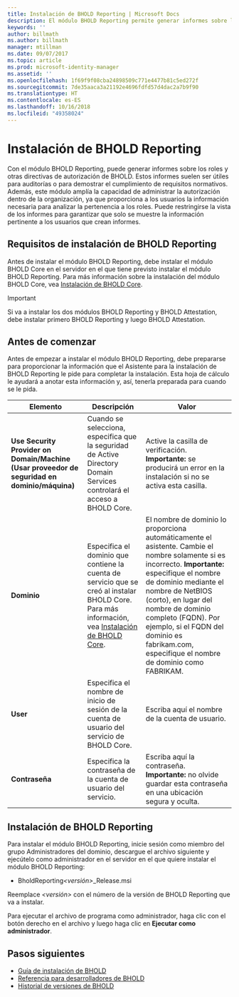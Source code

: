```yaml
---
title: Instalación de BHOLD Reporting | Microsoft Docs
description: El módulo BHOLD Reporting permite generar informes sobre los roles y las directivas de autorización
keywords: ''
author: billmath
ms.author: billmath
manager: mtillman
ms.date: 09/07/2017
ms.topic: article
ms.prod: microsoft-identity-manager
ms.assetid: ''
ms.openlocfilehash: 1f69f9f08cba24898509c771e4477b81c5ed272f
ms.sourcegitcommit: 7de35aaca3a21192e4696fdfd57d4dac2a7b9f90
ms.translationtype: HT
ms.contentlocale: es-ES
ms.lasthandoff: 10/16/2018
ms.locfileid: "49358024"
---
```

# <a name="bhold-reporting-installation"></a>Instalación de BHOLD Reporting

Con el módulo BHOLD Reporting, puede generar informes sobre los roles y otras directivas de autorización de BHOLD. Estos informes suelen ser útiles para auditorías o para demostrar el cumplimiento de requisitos normativos. Además, este módulo amplía la capacidad de administrar la autorización dentro de la organización, ya que proporciona a los usuarios la información necesaria para analizar la pertenencia a los roles. Puede restringirse la vista de los informes para garantizar que solo se muestre la información pertinente a los usuarios que crean informes.

## <a name="bhold-reporting-installation-requirements"></a>Requisitos de instalación de BHOLD Reporting

Antes de instalar el módulo BHOLD Reporting, debe instalar el módulo BHOLD Core en el servidor en el que tiene previsto instalar el módulo BHOLD Reporting. Para más información sobre la instalación del módulo BHOLD Core, vea [Instalación de BHOLD Core](https://technet.microsoft.com/library/jj134095(v=ws.10).aspx).

> [!IMPORTANT]
> Si va a instalar los dos módulos BHOLD Reporting y BHOLD Attestation, debe instalar primero BHOLD Reporting y luego BHOLD Attestation.

## <a name="before-you-begin"></a>Antes de comenzar

Antes de empezar a instalar el módulo BHOLD Reporting, debe prepararse para proporcionar la información que el Asistente para la instalación de BHOLD Reporting le pide para completar la instalación. Esta hoja de cálculo le ayudará a anotar esta información y, así, tenerla preparada para cuando se le pida.

| **Elemento**                                    | **Descripción**                                                                                                                                                                                                           | **Valor**                                                                                                                                                                                                                                                                                                            |
|---------------------------------------------|---------------------------------------------------------------------------------------------------------------------------------------------------------------------------------------------------------------------------|----------------------------------------------------------------------------------------------------------------------------------------------------------------------------------------------------------------------------------------------------------------------------------------------------------------------|
| **Use Security Provider on Domain/Machine (Usar proveedor de seguridad en dominio/máquina)** | Cuando se selecciona, especifica que la seguridad de Active Directory Domain Services controlará el acceso a BHOLD Core.                                                                                                                | Active la casilla de verificación. </br>**Importante:** se producirá un error en la instalación si no se activa esta casilla.                                                                                                                                                                                                                   |
| **Dominio**                                  | Especifica el dominio que contiene la cuenta de servicio que se creó al instalar BHOLD Core. Para más información, vea [Instalación de BHOLD Core](https://technet.microsoft.com/library/jj134095(v=ws.10).aspx). | El nombre de dominio lo proporciona automáticamente el asistente. Cambie el nombre solamente si es incorrecto. **Importante:** especifique el nombre de dominio mediante el nombre de NetBIOS (corto), en lugar del nombre de dominio completo (FQDN). Por ejemplo, si el FQDN del dominio es fabrikam.com, especifique el nombre de dominio como FABRIKAM. |
| **User**                                    | Especifica el nombre de inicio de sesión de la cuenta de usuario del servicio de BHOLD Core.                                                                                                                                                          | Escriba aquí el nombre de la cuenta de usuario.                                                                                                                                                                                                                                                                                    |
| **Contraseña**                                | Especifica la contraseña de la cuenta de usuario del servicio.                                                                                                                                                                       | Escriba aquí la contraseña. </br>**Importante:** no olvide guardar esta contraseña en una ubicación segura y oculta.                                                                                                                                                                                                                  |

## <a name="bhold-reporting-installation"></a>Instalación de BHOLD Reporting

Para instalar el módulo BHOLD Reporting, inicie sesión como miembro del grupo Administradores del dominio, descargue el archivo siguiente y ejecútelo como administrador en el servidor en el que quiere instalar el módulo BHOLD Reporting:

- BholdReporting<em>\<versión\></em>\_Release.msi

Reemplace *\<versión\>* con el número de la versión de BHOLD Reporting que va a instalar.

Para ejecutar el archivo de programa como administrador, haga clic con el botón derecho en el archivo y luego haga clic en **Ejecutar como administrador**.

## <a name="next-steps"></a>Pasos siguientes

- [Guía de instalación de BHOLD](bhold-installation-guide.md)
- [Referencia para desarrolladores de BHOLD](../reference/mim2016-bhold-developer-reference.md)
- [Historial de versiones de BHOLD](../reference/version-bhold-history.md)
